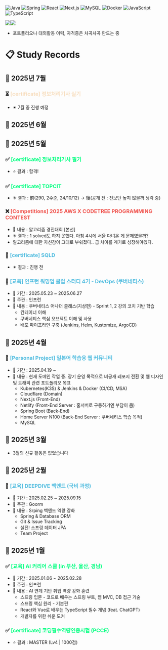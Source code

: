 ![Java](https://img.shields.io/badge/Java-ED8B00?style=for-the-badge&logo=openjdk&logoColor=white)
![Spring](https://img.shields.io/badge/Spring-6DB33F?style=for-the-badge&logo=spring&logoColor=white)
![React](https://img.shields.io/badge/React-20232A?style=for-the-badge&logo=react&logoColor=61DAFB)
![Next.js](https://img.shields.io/badge/Next.js-000000?style=for-the-badge&logo=next.js&logoColor=white)
![MySQL](https://img.shields.io/badge/MySQL-005C84?style=for-the-badge&logo=mysql&logoColor=white)
![Docker](https://img.shields.io/badge/Docker-2CA5E0?style=for-the-badge&logo=docker&logoColor=white)
![JavaScript](https://img.shields.io/badge/JavaScript-F7DF1E?style=for-the-badge&logo=javascript&logoColor=black)
![TypeScript](https://img.shields.io/badge/TypeScript-007ACC?style=for-the-badge&logo=typescript&logoColor=white)

<div style="display: flex; align-items: flex-start;">
    <img src="http://mazassumnida.wtf/api/v2/generate_badge?boj=tndyd83" />
    <img src="http://mazandi.herokuapp.com/api?handle=tndyd83&theme=warm"/>
</div>

- 포트폴리오나 대외활동 이력, 자격증은 차곡차곡 만드는 중

<!--
Status Symbols
🔄 - In Progress - <span style="color:#50bcdf"></span>
✅ - Completed - <span style="color:#00ff80">
⏳ - Planned - <span style="color:#f7ddbe">
❌ - Failed - <span style="color:#f05650">
-->

# 📋 Study Records
## 🌱 2025년 7월
### ⏳ <span style="color:#f7ddbe"> [certificate] 정보처리기사 실기</span>
- ✴ 7월 중 진행 예정
## 🌱 2025년 6월
## 🌱 2025년 5월
### ✅ <span style="color:#00ff80"> [certificate] 정보처리기사 필기</span>
- ⭐ 결과 : 합격!
### ✅ <span style="color:#00ff80"> [certificate] TOPCIT</span>
- ✳ 결과 : 前(290, 2수준, 24/10/12) -> 後(공개 전 : 전보단 높지 않을까 생각 중)
### ❌ <span style="color:#f05650"> [Competitions] 2025 AWS X CODETREE PROGRAMMING CONTEST</span>
- 📝 내용 : 알고리즘 경진대회 [본선]
- ✳ 결과 : 1 solved도 하지 못했다. 아침 4시에 서울 다녀온 게 문제였을까?
- 알고리즘에 대한 자신감이 그대로 부숴졌다.. 급 차이를 계기로 성장해야겠다. 
### 🔄 <span style="color:#50bcdf"> [certificate] SQLD</span>
- ✴ 결과 : 진행 전
### 🔄 <span style="color:#50bcdf"> [교육] 인프런 워밍업 클럽 스터디 4기 - DevOps (쿠버네티스)</span>
- 📅 기간 : 2025.05.23 ~ 2025.06.27
- 🎯 주관 : 인프런
- 📝 내용 : 쿠버네티스 어나더 클래스(지상편) - Sprint 1, 2 강의 코치 기반 학습
    - 컨테이너 이해
    - 쿠버네티스 핵심 오브젝트 이해 및 사용
    - 배포 파이프라인 구축 (Jenkins, Helm, Kustomize, ArgoCD)
## 🌱 2025년 4월
### 🔄 <span style="color:#50bcdf"> [Personal Project] 일본어 학습용 웹 커뮤니티</span>
- 📅 기간 : 2025.04.19 ~
- 📝 내용 : 현재 도메인 작업 중. 장기 운영 목적으로 비공개 레포지 전환 및 웹 디자인 및 트래픽 관련 포트폴리오 목표
    - Kubernetes(K3S) & Jenkins & Docker (CI/CD, MSA)
    - Cloudflare (Domain)
    - Next.js (Front-End)
    - Netlify (Front-End Server : 홈서버로 구동하기엔 부담이 큼)
    - Spring Boot (Back-End)
    - Home Server N100 (Back-End Server : 쿠버네티스 학습 목적)
    - MySQL
## 🌱 2025년 3월
- 3월의 신규 활동은 없었습니다
## 🌱 2025년 2월
### 🔄 <span style="color:#50bcdf"> [교육] DEEPDIVE 백엔드 (국비 과정)</span>
- 📅 기간 : 2025.02.25 ~ 2025.09.15
- 🎯 주관 : Goorm
- 📝 내용 : Srping 백엔드 역량 강화
    - Spring & Database ORM
    - Git & Issue Tracking
    - 실전! 스프링 데이터 JPA
    - Team Project
## 🌱 2025년 1월
### ✅ <span style="color:#00ff80">[교육] AI 커리어 스쿨 (in 부산, 울산, 경남)</span>
  - 📅 기간 : 2025.01.06 ~ 2025.02.28
  - 🎯 주관 : 인프런
  - 📝 내용 : AI 연계 기반 취업 역량 강화 훈련
    - 스프링 입문 - 코드로 배우는 스프링 부트, 웹 MVC, DB 접근 기술
    - 스프링 핵심 원리 - 기본편
    - React와 Vue로 배우는 TypeScript 필수 개념 (feat. ChatGPT)
    - 개발자를 위한 쉬운 도커
### ✅ <span style="color:#00ff80"> [certificate] 코딩필수역량인증시험 (PCCE)</span>
- ⭐ 결과 : MASTER (Lv4 | 1000점)